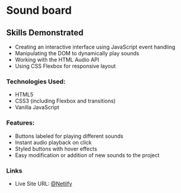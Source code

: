 # Sound board

## Skills Demonstrated
- Creating an interactive interface using JavaScript event handling
- Manipulating the DOM to dynamically play sounds
- Working with the HTML Audio API
- Using CSS Flexbox for responsive layout

### Technologies Used:
- HTML5
- CSS3 (including Flexbox and transitions)
- Vanilla JavaScript

### Features:
- Buttons labeled for playing different sounds
- Instant audio playback on click
- Styled buttons with hover effects
- Easy modification or addition of new sounds to the project

### Links

- Live Site URL: [@Netlify]()
